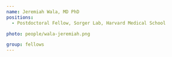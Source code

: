 ```yaml
---
name: Jeremiah Wala, MD PhD
positions:
  - Postdoctoral Fellow, Sorger Lab, Harvard Medical School

photo: people/wala-jeremiah.png

group: fellows
---
```


